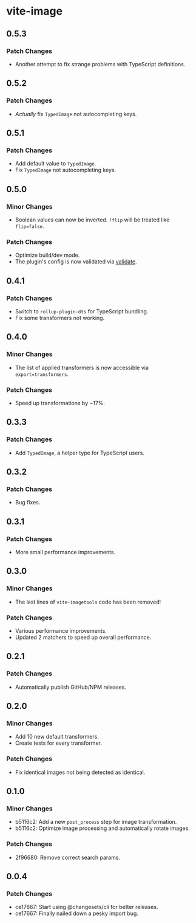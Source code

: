 # vite-image

## 0.5.3

### Patch Changes

- Another attempt to fix strange problems with TypeScript definitions.

## 0.5.2

### Patch Changes

- _Actually_ fix `TypedImage` not autocompleting keys.

## 0.5.1

### Patch Changes

- Add default value to `TypedImage`.
- Fix `TypedImage` not autocompleting keys.

## 0.5.0

### Minor Changes

- Boolean values can now be inverted. `!flip` will be treated like `flip=false`.

### Patch Changes

- Optimize build/dev mode.
- The plugin's config is now validated via [validate](https://npmjs.org/package/validate).

## 0.4.1

### Patch Changes

- Switch to `rollup-plugin-dts` for TypeScript bundling.
- Fix some transformers not working.

## 0.4.0

### Minor Changes

- The list of applied transformers is now accessible via `export=transformers`.

### Patch Changes

- Speed up transformations by ~17%.

## 0.3.3

### Patch Changes

- Add `TypedImage`, a helper type for TypeScript users.

## 0.3.2

### Patch Changes

- Bug fixes.

## 0.3.1

### Patch Changes

- More small performance improvements.

## 0.3.0

### Minor Changes

- The last lines of `vite-imagetools` code has been removed!

### Patch Changes

- Various performance improvements.
- Updated 2 matchers to speed up overall performance.

## 0.2.1

### Patch Changes

- Automatically publish GitHub/NPM releases.

## 0.2.0

### Minor Changes

- Add 10 new default transformers.
- Create tests for every transformer.

### Patch Changes

- Fix identical images not being detected as identical.

## 0.1.0

### Minor Changes

- b5116c2: Add a new `post_process` step for image transformation.
- b5116c2: Optimize image processing and automatically rotate images.

### Patch Changes

- 2f96680: Remove correct search params.

## 0.0.4

### Patch Changes

- ce17667: Start using @changesets/cli for better releases.
- ce17667: Finally nailed down a pesky import bug.
